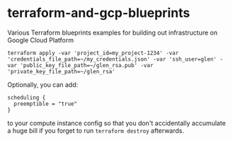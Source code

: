 # terraform-and-gcp-blueprints
Various Terraform blueprints examples for building out infrastructure on Google Cloud Platform

```
terraform apply -var 'project_id=my_project-1234' -var 'credentials_file_path=~/my_credentials.json' -var 'ssh_user=glen' -var 'public_key_file_path=~/glen_rsa.pub' -var 'private_key_file_path=~/glen_rsa'
```

Optionally, you can add:

```
scheduling {
  preemptible = "true"
}
```

to your compute instance config so that you don't accidentally accumulate a huge bill if you forget to run `terraform destroy` afterwards.
